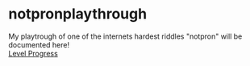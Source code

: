 # notpronplaythrough

My playtrough of one of the internets hardest riddles "notpron" will be documented here!
<br>
[Level Progress](https://docs.google.com/spreadsheets/d/17xqEx-dCnFAxLlibAF48caXfEq-X7fRX_ucbvxFb8D0/edit?usp=sharing)
